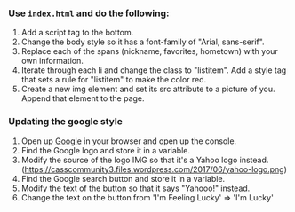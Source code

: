### Use `index.html` and do the following:

1. Add a script tag to the bottom.
2. Change the body style so it has a font-family of "Arial, sans-serif".
3. Replace each of the spans (nickname, favorites, hometown) with your own information.
4. Iterate through each li and change the class to "listitem". Add a style tag that sets a rule for "listitem" to make the color red.
5. Create a new img element and set its src attribute to a picture of you. Append that element to the page.


### Updating the google style

1. Open up [Google](https://google.com) in your browser and open up the console.
2. Find the Google logo and store it in a variable.
3. Modify the source of the logo IMG so that it's a Yahoo logo instead. (https://casscommunity3.files.wordpress.com/2017/06/yahoo-logo.png)
4. Find the Google search button and store it in a variable.
5. Modify the text of the button so that it says "Yahooo!" instead.
6. Change the text on the button from 'I'm Feeling Lucky' => 'I'm Lucky'